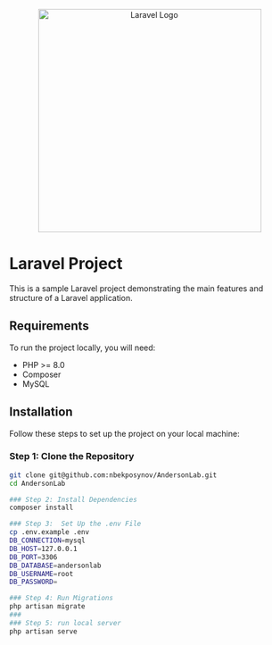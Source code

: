 <p align="center"><a href="https://laravel.com" target="_blank"><img src="![image](https://github.com/nbekposynov/AndersonLab/assets/63286544/32c49d00-c48e-4d4a-8005-eeef96aae296)
" width="400" alt="Laravel Logo"></a></p>

# Laravel Project

This is a sample Laravel project demonstrating the main features and structure of a Laravel application.

## Requirements

To run the project locally, you will need:

- PHP >= 8.0
- Composer
- MySQL

## Installation

Follow these steps to set up the project on your local machine:

### Step 1: Clone the Repository

```sh
git clone git@github.com:nbekposynov/AndersonLab.git
cd AndersonLab

### Step 2: Install Dependencies
composer install 

### Step 3:  Set Up the .env File
cp .env.example .env
DB_CONNECTION=mysql
DB_HOST=127.0.0.1
DB_PORT=3306
DB_DATABASE=andersonlab
DB_USERNAME=root
DB_PASSWORD=

### Step 4: Run Migrations
php artisan migrate
###
### Step 5: run local server
php artisan serve


